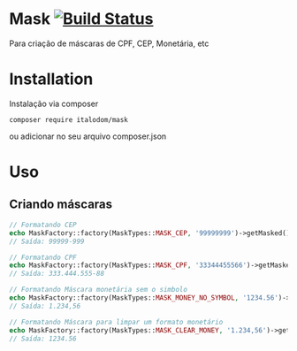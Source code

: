 Mask [![Build Status](https://travis-ci.org/italodom/mask.svg?branch=master)](https://travis-ci.org/italodom/mask)
===============
Para criação de máscaras de CPF, CEP, Monetária, etc

Installation
============
Instalação via composer

```
composer require italodom/mask
```

ou adicionar no seu arquivo composer.json


Uso
=====

Criando máscaras
---------------------------------
```php
// Formatando CEP
echo MaskFactory::factory(MaskTypes::MASK_CEP, '99999999')->getMasked();
// Saída: 99999-999

// Formatando CPF
echo MaskFactory::factory(MaskTypes::MASK_CPF, '33344455566')->getMasked();
// Saída: 333.444.555-88

// Formatando Máscara monetária sem o simbolo
echo MaskFactory::factory(MaskTypes::MASK_MONEY_NO_SYMBOL, '1234.56')->getMasked();
// Saída: 1.234,56

// Formatando Máscara para limpar um formato monetário
echo MaskFactory::factory(MaskTypes::MASK_CLEAR_MONEY, '1.234,56')->getMasked();
// Saída: 1234.56
```
